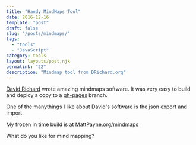 ```yaml
---
title: "Handy MindMaps Tool"
date: 2016-12-16
template: "post"
draft: false
slug: "/posts/mindmaps/"
tags:
  - "tools"
  - "JavaScript"
category: tools 
layout: layouts/post.njk
permalink: "22"
description: "Mindmap tool from DRichard.org"
---
```


[David Richard](http://drichard.org/) wrote amazing mindmaps software.  It was very easy to build and deploy a copy to a 
[gh-pages](https://pages.github.com/) branch.

One of the manythings I like about David's software is the json export and import.

My frozen in time build is at [MattPayne.org/mindmaps](http://mattpayne.org/mindmaps/)

What do you like for mind mapping?

